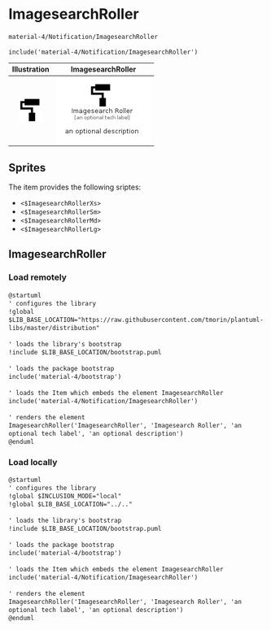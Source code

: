 # ImagesearchRoller


```text
material-4/Notification/ImagesearchRoller
```

```text
include('material-4/Notification/ImagesearchRoller')
```



| Illustration | ImagesearchRoller |
| :---: | :---: |
| ![illustration for Illustration](../../material-4/Notification/ImagesearchRoller.png) | ![illustration for ImagesearchRoller](../../material-4/Notification/ImagesearchRoller.Local.png) |



## Sprites
The item provides the following sriptes:

- `<$ImagesearchRollerXs>`
- `<$ImagesearchRollerSm>`
- `<$ImagesearchRollerMd>`
- `<$ImagesearchRollerLg>`





## ImagesearchRoller

### Load remotely
```plantuml
@startuml
' configures the library
!global $LIB_BASE_LOCATION="https://raw.githubusercontent.com/tmorin/plantuml-libs/master/distribution"

' loads the library's bootstrap
!include $LIB_BASE_LOCATION/bootstrap.puml

' loads the package bootstrap
include('material-4/bootstrap')

' loads the Item which embeds the element ImagesearchRoller
include('material-4/Notification/ImagesearchRoller')

' renders the element
ImagesearchRoller('ImagesearchRoller', 'Imagesearch Roller', 'an optional tech label', 'an optional description')
@enduml
```

### Load locally
```plantuml
@startuml
' configures the library
!global $INCLUSION_MODE="local"
!global $LIB_BASE_LOCATION="../.."

' loads the library's bootstrap
!include $LIB_BASE_LOCATION/bootstrap.puml

' loads the package bootstrap
include('material-4/bootstrap')

' loads the Item which embeds the element ImagesearchRoller
include('material-4/Notification/ImagesearchRoller')

' renders the element
ImagesearchRoller('ImagesearchRoller', 'Imagesearch Roller', 'an optional tech label', 'an optional description')
@enduml
```

